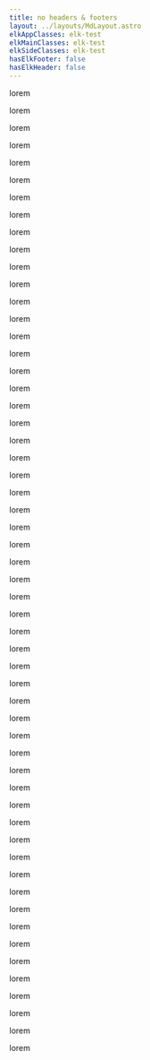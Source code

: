 ```yaml
---
title: no headers & footers
layout: ../layouts/MdLayout.astro
elkAppClasses: elk-test
elkMainClasses: elk-test
elkSideClasses: elk-test
hasElkFooter: false
hasElkHeader: false
---
```



<a href="#elk-side" data-toggle="onoffcanvas" class="onoffcanvas-toggler" aria-expanded=false></a>


<p>lorem</p>
<p>lorem</p>
<p>lorem</p>
<p>lorem</p>
<p>lorem</p>
<p>lorem</p>
<p>lorem</p>
<p>lorem</p>
<p>lorem</p>
<p>lorem</p>
<p>lorem</p>
<p>lorem</p>
<p>lorem</p>
<p>lorem</p>
<p>lorem</p>
<p>lorem</p>
<p>lorem</p>
<p>lorem</p>
<p>lorem</p>
<p>lorem</p>
<p>lorem</p>
<p>lorem</p>
<p>lorem</p>
<p>lorem</p>
<p>lorem</p>
<p>lorem</p>
<p>lorem</p>
<p>lorem</p>
<p>lorem</p>
<p>lorem</p>
<p>lorem</p>
<p>lorem</p>
<p>lorem</p>
<p>lorem</p>
<p>lorem</p>
<p>lorem</p>
<p>lorem</p>
<p>lorem</p>
<p>lorem</p>
<p>lorem</p>
<p>lorem</p>
<p>lorem</p>
<p>lorem</p>
<p>lorem</p>
<p>lorem</p>
<p>lorem</p>
<p>lorem</p>
<p>lorem</p>
<p>lorem</p>
<p>lorem</p>
<p>lorem</p>
<p>lorem</p>
<p>lorem</p>
<p>lorem</p>
<p>lorem</p>
<p>lorem</p>
